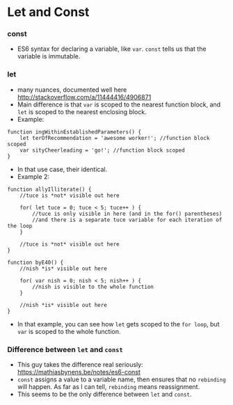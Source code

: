 # Let and Const

### const

 - ES6 syntax for declaring a variable, like `var`. `const` tells us that the variable is immutable.

### let
- many nuances, documented well here http://stackoverflow.com/a/11444416/4906871
- Main difference is that `var` is scoped to the nearest function block, and `let` is scoped to the nearest enclosing block.
- Example:
```
function ingWithinEstablishedParameters() {
    let terOfRecommendation = 'awesome worker!'; //function block scoped
    var sityCheerleading = 'go!'; //function block scoped
}
```
- In that use case, their identical.
- Example 2:
```
function allyIlliterate() {
    //tuce is *not* visible out here

    for( let tuce = 0; tuce < 5; tuce++ ) {
        //tuce is only visible in here (and in the for() parentheses)
        //and there is a separate tuce variable for each iteration of the loop
    }

    //tuce is *not* visible out here
}

function byE40() {
    //nish *is* visible out here

    for( var nish = 0; nish < 5; nish++ ) {
        //nish is visible to the whole function
    }

    //nish *is* visible out here
}
```
- In that example, you can see how `let` gets scoped to the `for loop`, but `var` is scoped to the whole function.

### Difference between `let` and `const`
- This guy takes the difference real seriously: https://mathiasbynens.be/notes/es6-const
- `const` assigns a value to a variable name, then ensures that no `rebinding` will happen. As far as I can tell, `rebinding` means reassignment.
- This seems to be the only difference between `let` and `const`.
